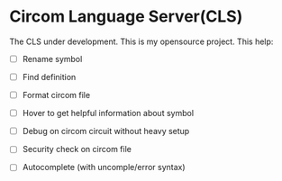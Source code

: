 # Circom Language Server(CLS)

The CLS under development. This is my opensource project. This help: 

- [ ] Rename symbol
- [ ] Find definition
- [ ] Format circom file
- [ ] Hover to get helpful information about symbol
- [ ] Debug on circom circuit without heavy setup
- [ ] Security check on circom file
- [ ] Autocomplete (with uncomple/error syntax)

